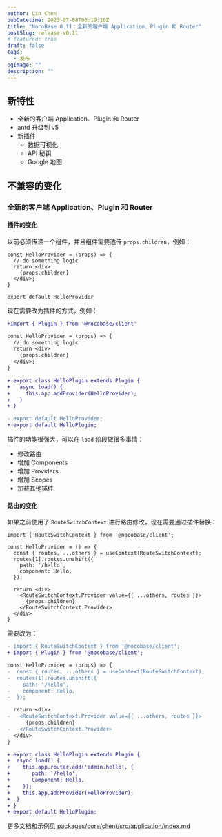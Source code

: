 ```yaml
---
author: Lin Chen
pubDatetime: 2023-07-08T06:19:10Z
title: "NocoBase 0.11：全新的客户端 Application、Plugin 和 Router"
postSlug: release-v0.11
# featured: true
draft: false
tags:
  - 发布
ogImage: ""
description: ""
---
```


## 新特性

- 全新的客户端 Application、Plugin 和 Router
- antd 升级到 v5
- 新插件
  - 数据可视化
  - API 秘钥
  - Google 地图

## 不兼容的变化

### 全新的客户端 Application、Plugin 和 Router

#### 插件的变化

以前必须传递一个组件，并且组件需要透传 `props.children`，例如：

```tsx | pure
const HelloProvider = (props) => {
  // do something logic
  return <div>
    {props.children}
  </div>;
}

export default HelloProvider
```

现在需要改为插件的方式，例如：

```diff | pure
+import { Plugin } from '@nocobase/client'

const HelloProvider = (props) => {
  // do something logic
  return <div>
    {props.children}
  </div>;
}

+ export class HelloPlugin extends Plugin {
+   async load() {
+     this.app.addProvider(HelloProvider);
+   }
+ }

- export default HelloProvider;
+ export default HelloPlugin;
```

插件的功能很强大，可以在 `load` 阶段做很多事情：

- 修改路由
- 增加 Components
- 增加 Providers
- 增加 Scopes
- 加载其他插件

#### 路由的变化

如果之前使用了 `RouteSwitchContext` 进行路由修改，现在需要通过插件替换：

```tsx | pure
import { RouteSwitchContext } from '@nocobase/client';

const HelloProvider = () => {
  const { routes, ...others } = useContext(RouteSwitchContext);
  routes[1].routes.unshift({
    path: '/hello',
    component: Hello,
  });

  return <div>
    <RouteSwitchContext.Provider value={{ ...others, routes }}>
      {props.children}
    </RouteSwitchContext.Provider>
  </div>
}
```

需要改为：

```diff | pure
- import { RouteSwitchContext } from '@nocobase/client';
+ import { Plugin } from '@nocobase/client';

const HelloProvider = (props) => {
-  const { routes, ...others } = useContext(RouteSwitchContext);
-  routes[1].routes.unshift({
-    path: '/hello',
-    component: Hello,
-  });

  return <div>
-   <RouteSwitchContext.Provider value={{ ...others, routes }}>
      {props.children}
-   </RouteSwitchContext.Provider>
  </div>
}

+ export class HelloPlugin extends Plugin {
+  async load() {
+    this.app.router.add('admin.hello', {
+       path: '/hello',
+       Component: Hello,
+    });
+    this.app.addProvider(HelloProvider);
+  }
+ }
+ export default HelloPlugin;
```

更多文档和示例见 [packages/core/client/src/application/index.md](https://github.com/nocobase/nocobase/blob/main/packages/core/client/src/application/index.md)

